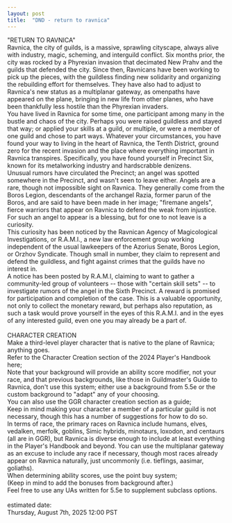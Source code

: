 ```yaml
---
layout: post
title:  "DND - return to ravnica"
---
```

<body>
  "RETURN TO RAVNICA" <br>
  Ravnica, the city of guilds, is a massive, sprawling cityscape, always alive with industry, magic, scheming, and interguild conflict. Six months prior, the city was rocked by a Phyrexian invasion that decimated New Prahv and the guilds that defended the city. Since then, Ravnicans have been working to pick up the pieces, with the guildless finding new solidarity and organizing the rebuilding effort for themselves. They have also had to adjust to Ravnica's new status as a multiplanar gateway, as omenpaths have appeared on the plane, bringing in new life from other planes, who have been thankfully less hostile than the Phyrexian invaders. <br>
  You have lived in Ravnica for some time, one participant among many in the bustle and chaos of the city. Perhaps you were raised guildless and stayed that way; or applied your skills at a guild, or multiple, or were a member of one guild and chose to part ways. Whatever your circumstances, you have found your way to living in the heart of Ravnica, the Tenth District, ground zero for the recent invasion and the place where everything important in Ravnica transpires. Specifically, you have found yourself in Precinct Six, known for its metalworking industry and hardscrabble denizens. <br>
  Unusual rumors have circulated the Precinct; an angel was spotted somewhere in the Precinct, and wasn't seen to leave either. Angels are a rare, though not impossible sight on Ravnica. They generally come from the Boros Legion, descendants of the archangel Razia, former parun of the Boros, and are said to have been made in her image; "firemane angels", fierce warriors that appear on Ravnica to defend the weak from injustice. For such an angel to appear is a blessing, but for one to not leave is a curiosity. <br>
  This curiosity has been noticed by the Ravnican Agency of Magicological Investigations, or R.A.M.I., a new law enforcement group working independent of the usual lawkeepers of the Azorius Senate, Boros Legion, or Orzhov Syndicate. Though small in number, they claim to represent and defend the guildless, and fight against crimes that the guilds have no interest in. <br>
  A notice has been posted by R.A.M.I, claiming to want to gather a community-led group of volunteers -- those with "certain skill sets" -- to investigate rumors of the angel in the Sixth Precinct. A reward is promised for participation and completion of the case. This is a valuable opportunity, not only to collect the monetary reward, but perhaps also reputation, as such a task would prove yourself in the eyes of this R.A.M.I. and in the eyes of any interested guild, even one you may already be a part of. <br>
<br>
CHARACTER CREATION <br>
  Make a third-level player character that is native to the plane of Ravnica; anything goes. <br>
Refer to the Character Creation section of the 2024 Player's Handbook here; <https://5e.tools/book.html#xphb,2> <br>
Note that your background will provide an ability score modifier, not your race, and that previous backgrounds, like those in Guildmaster's Guide to Ravnica, don't use this system; either use a background from 5.5e or the custom background to "adapt" any of your choosing. <br>
You can also use the GGR character creation section as a guide; <https://5e.tools/book.html#ggr,1> <br>
Keep in mind making your character a member of a particular guild is not necessary, though this has a number of suggestions for how to do so. <br>
  In terms of race, the primary races on Ravnica include humans, elves, vedalken, merfolk, goblins, Simic hybrids, minotaurs, loxodon, and centaurs (all are in GGR), but Ravnica is diverse enough to include at least everything in the Player's Handbook and beyond. You can use the multiplanar gateway as an excuse to include any race if necessary, though most races already appear on Ravnica naturally, just uncommonly (i.e. tieflings, aasimar, goliaths). <br>
When determining ability scores, use the point buy system; <https://chicken-dinner.com/5e/5e-point-buy.html> <br>
  (Keep in mind to add the bonuses from background after.) <br>
  Feel free to use any UAs written for 5.5e to supplement subclass options. <br>
<br>
estimated date: <br>
Thursday, August 7th, 2025 12:00 PST <br>
</p>
</body>
